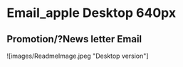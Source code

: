 # Email_apple Desktop 640px

## Promotion/?News letter Email

![images/ReadmeImage.jpeg "Desktop version"]
